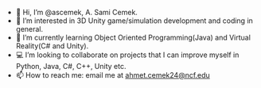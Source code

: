 - 👋 Hi, I’m @ascemek, A. Sami Cemek.
- 👀 I’m interested in 3D Unity game/simulation development and coding in general.
- 📖 I’m currently learning Object Oriented Programming(Java) and Virtual Reality(C# and Unity).
- 💻 I’m looking to collaborate on projects that I can improve myself in Python, Java, C#, C++, Unity etc.
- 📫 How to reach me: email me at ahmet.cemek24@ncf.edu

<!---
ascemek/ascemek is a ✨ special ✨ repository because its `README.md` (this file) appears on your GitHub profile.
You can click the Preview link to take a look at your changes.
--->
